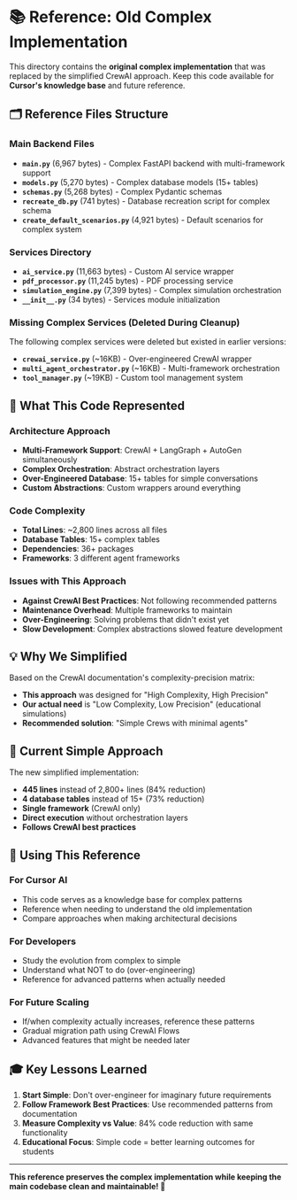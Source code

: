 # 📚 Reference: Old Complex Implementation

This directory contains the **original complex implementation** that was replaced by the simplified CrewAI approach. Keep this code available for **Cursor's knowledge base** and future reference.

## 🗂️ **Reference Files Structure**

### **Main Backend Files**
- **`main.py`** (6,967 bytes) - Complex FastAPI backend with multi-framework support
- **`models.py`** (5,270 bytes) - Complex database models (15+ tables)
- **`schemas.py`** (5,268 bytes) - Complex Pydantic schemas
- **`recreate_db.py`** (741 bytes) - Database recreation script for complex schema
- **`create_default_scenarios.py`** (4,921 bytes) - Default scenarios for complex system

### **Services Directory**
- **`ai_service.py`** (11,663 bytes) - Custom AI service wrapper
- **`pdf_processor.py`** (11,245 bytes) - PDF processing service
- **`simulation_engine.py`** (7,399 bytes) - Complex simulation orchestration
- **`__init__.py`** (34 bytes) - Services module initialization

### **Missing Complex Services** (Deleted During Cleanup)
The following complex services were deleted but existed in earlier versions:
- **`crewai_service.py`** (~16KB) - Over-engineered CrewAI wrapper
- **`multi_agent_orchestrator.py`** (~16KB) - Multi-framework orchestration
- **`tool_manager.py`** (~19KB) - Custom tool management system

## 🎯 **What This Code Represented**

### **Architecture Approach**
- **Multi-Framework Support**: CrewAI + LangGraph + AutoGen simultaneously
- **Complex Orchestration**: Abstract orchestration layers
- **Over-Engineered Database**: 15+ tables for simple conversations
- **Custom Abstractions**: Custom wrappers around everything

### **Code Complexity**
- **Total Lines**: ~2,800 lines across all files
- **Database Tables**: 15+ complex tables
- **Dependencies**: 36+ packages
- **Frameworks**: 3 different agent frameworks

### **Issues with This Approach**
- **Against CrewAI Best Practices**: Not following recommended patterns
- **Maintenance Overhead**: Multiple frameworks to maintain
- **Over-Engineering**: Solving problems that didn't exist yet
- **Slow Development**: Complex abstractions slowed feature development

## 💡 **Why We Simplified**

Based on the CrewAI documentation's complexity-precision matrix:
- **This approach** was designed for "High Complexity, High Precision"
- **Our actual need** is "Low Complexity, Low Precision" (educational simulations)
- **Recommended solution**: "Simple Crews with minimal agents"

## 🚀 **Current Simple Approach**

The new simplified implementation:
- **445 lines** instead of 2,800+ lines (84% reduction)
- **4 database tables** instead of 15+ (73% reduction)
- **Single framework** (CrewAI only)
- **Direct execution** without orchestration layers
- **Follows CrewAI best practices**

## 📖 **Using This Reference**

### **For Cursor AI**
- This code serves as a knowledge base for complex patterns
- Reference when needing to understand the old implementation
- Compare approaches when making architectural decisions

### **For Developers**
- Study the evolution from complex to simple
- Understand what NOT to do (over-engineering)
- Reference for advanced patterns when actually needed

### **For Future Scaling**
- If/when complexity actually increases, reference these patterns
- Gradual migration path using CrewAI Flows
- Advanced features that might be needed later

## 🎓 **Key Lessons Learned**

1. **Start Simple**: Don't over-engineer for imaginary future requirements
2. **Follow Framework Best Practices**: Use recommended patterns from documentation
3. **Measure Complexity vs Value**: 84% code reduction with same functionality
4. **Educational Focus**: Simple code = better learning outcomes for students

---

**This reference preserves the complex implementation while keeping the main codebase clean and maintainable! 🚀** 